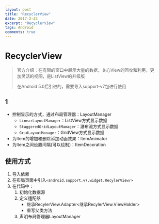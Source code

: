 ```yaml
---
layout: post
title: "RecyclerView"
date: 2017-2-23
excerpt: "RecyclerView"
tags: Android
comments: true
---
```


# RecyclerView
>官方介绍：在有限的窗口中展示大量的数据，关心View的回收和利用，更加灵活的视图，是ListView的升级版
>
>在Android 5.0后引进的，需要导入support-v7包进行使用

## 1
- 控制显示的方式，通过布局管理器：LayoutManager
	- ``LinearLayoutManager``：ListView方式显示数据
	- ``StaggeredGridLayoutManager``：瀑布流方式显示数据
	- ``GridLayoutManager``：GridView方式显示数据
- 为Item的增加和删除添加动画效果：ItemAnimator
- 为Item之间设置间隔(可以绘制)：ItemDecoration

## 使用方式
1. 导入依赖
2. 在布局页面中引入``<android.support.v7.widget.RecylerView/>``
3. 在代码中：
	1. 初始化数据源
	2. 定义适配器
		- 继承RecylerView.Adapter<继承RecylerView.ViewHolder>
		- 重写父类方法
	3. 声明布局管理器LayoutManager